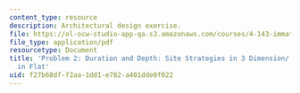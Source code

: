 ```yaml
---
content_type: resource
description: Architectural design exercise.
file: https://ol-ocw-studio-app-qa.s3.amazonaws.com/courses/4-143-immaterial-limits-process-and-duration-fall-2002/f27b68dff2aa1dd1e782a401dde0f022_problem2.pdf
file_type: application/pdf
resourcetype: Document
title: 'Problem 2: Duration and Depth: Site Strategies in 3 Dimension/ De-familiarization
  in Flat'
uid: f27b68df-f2aa-1dd1-e782-a401dde0f022
---
```

